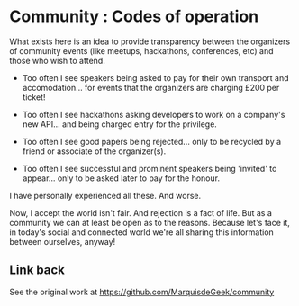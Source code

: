 # Community : Codes of operation

What exists here is an idea to provide transparency between the organizers of community events (like meetups, hackathons, conferences, etc) and those who wish to attend.

* Too often I see speakers being asked to pay for their own transport and accomodation... for events that the organizers are charging £200 per ticket!

* Too often I see hackathons asking developers to work on a company's new API... and being charged entry for the privilege.

* Too often I see good papers being rejected... only to be recycled by a friend or associate of the organizer(s).

* Too often I see successful and prominent speakers being 'invited' to appear... only to be asked later to pay for the honour.

I have personally experienced all these. And worse.

Now, I accept the world isn't fair. And rejection is a fact of life. But as a community we can at least be open as to the reasons. Because let's face it, in today's social and connected world we're all sharing this information between ourselves, anyway!

## Link back

See the original work at https://github.com/MarquisdeGeek/community

